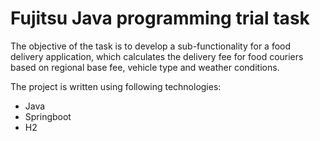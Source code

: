 # Fujitsu Java programming trial task

The objective of the task is to develop a sub-functionality for a food delivery application, which
calculates the delivery fee for food couriers based on regional base fee, vehicle type and weather conditions.

The project is written using following technologies:
* Java
* Springboot
* H2